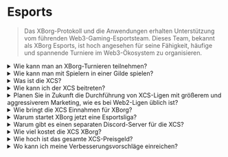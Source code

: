 # Esports

> Das XBorg-Protokoll und die Anwendungen erhalten Unterstützung vom führenden Web3-Gaming-Esportsteam. Dieses Team, bekannt als XBorg Esports, ist hoch angesehen für seine Fähigkeit, häufige und spannende Turniere im Web3-Ökosystem zu organisieren.

<details>

<summary>Wie kann man an XBorg-Turnieren teilnehmen?</summary>

Jeder kann an unseren Turnieren teilnehmen. Die meisten Turniere werden auf Community Gaming veranstaltet.

</details>

<details>

<summary>Wie kann man mit Spielern in einer Gilde spielen?</summary>

Du kannst Spieler unseres Clans auf unserem [Discord-](https://discord.com/invite/xborg)Server finden. Beginne damit, relevante Rollen auszuwählen und gehe dann zu den entsprechenden Gaming-Kanälen. Es gibt immer Spieler, die sich darauf freuen, sich dem Geschehen anzuschließen. Um unseren Wettbewerbsgilden beizutreten, sind Seniorität und Fähigkeiten erforderlich.

</details>

<details>

<summary>Was ist die XCS?</summary>

Die Xtream Championship Series (XCS) ist die erste Multi-Game-Esportsliga in Web3 mit einem **$100.000**-Preisgeld. Um mehr über die XCS zu erfahren, besuche bitte [https://www.xborg.com/xtreme-championship-series](https://www.xborg.com/xtreme-championship-series).

</details>

<details>

<summary>Wie kann ich der XCS beitreten?</summary>

Beginne damit, dich für relevante Turniere anzumelden. Alle Turniere findest du [hier](https://www.xborg.com/xtreme-championship-series).&#x20;

</details>

<details>

<summary>Planen Sie in Zukunft die Durchführung von XCS-Ligen mit größerem und aggressiverem Marketing, wie es bei Web2-Ligen üblich ist?</summary>

In der Tat arbeitet unser Team derzeit an einer sorgfältig gestalteten Liga, die einen deutlich breiteren Rahmen umfasst und die Beteiligung vieler traditioneller Esportsteams und -spieler ermöglicht. Der geplante Starttermin für diese Initiative ist das Jahr 2024.

</details>

<details>

<summary>Wie bringt die XCS Einnahmen für XBorg?</summary>

Durch Sponsoring. Die Gesamteinnahmen aus der Liga belaufen sich auf **$300.000**.

</details>

<details>

<summary>Warum startet XBorg jetzt eine Esportsliga?</summary>

Dieser Wachstumsmechanismus ist ein mächtiges Werkzeug, um unser Produkt zu stärken und unsere Community zu erweitern. Insbesondere trägt er auch dazu bei, das Bewusstsein und die Sichtbarkeit von Web3-Spielern und -Fans zu erhöhen und die Vorteile und Möglichkeiten dieses innovativen technologischen Bereichs zu betonen.

</details>

<details>

<summary>Warum gibt es einen separaten Discord-Server für die XCS?</summary>

Um das Gesamterlebnis zu optimieren und zu beschleunigen, haben wir die unterschiedlichen Vorlieben und Prioritäten der XBorg-Community berücksichtigt. In Anerkennung der Tatsache, dass einige Community-Mitglieder möglicherweise nicht an der XCS teilnehmen möchten und umgekehrt, haben wir Maßnahmen ergriffen, um eine größere Flexibilität und Autonomie zu gewährleisten.

</details>

<details>

<summary>Wie viel kostet die XCS XBorg?</summary>

Die XCS ist eine profitable Veranstaltung dank unserer Partner und Sponsoren. Wir können den genauen Gewinnbetrag nicht hervorheben.&#x20;

</details>

<details>

<summary>Wie hoch ist das gesamte XCS-Preisgeld?</summary>

Das gesamte Preisgeld beträgt **$100.000**, das auf **fünf Spiele** verteilt wird.

</details>

<details>

<summary>Wo kann ich meine Verbesserungsvorschläge einreichen?</summary>

Wir schätzen Feedback sehr und du kannst Kommentare und Verbesserungsvorschläge direkt auf unserem [Discord-Server](https://discord.gg/xborg) einreichen. Unser Team und unsere Moderatoren stehen immer zur Verfügung.&#x20;

</details>